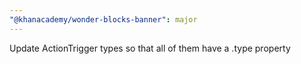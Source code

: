 ```yaml
---
"@khanacademy/wonder-blocks-banner": major
---
```


Update ActionTrigger types so that all of them have a .type property
